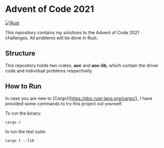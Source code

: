 # Advent of Code 2021

[![Rust](https://github.com/zachschickler/advent-of-code-2021/actions/workflows/rust.yml/badge.svg)](https://github.com/zachschickler/advent-of-code-2021/actions/workflows/rust.yml)

This repository contains my solutions to the Advent of Code 2021 challenges. All problems will be done in Rust.

## Structure

This repository holds two crates, **aoc** and **aoc-lib**, which contain the driver code and individual problems respectively.

## How to Run

In case you are new to [Cargo]{https://doc.rust-lang.org/cargo/}, I have provided some commands to try this project out yourself.

To run the binary:
```
cargo r
```

to run the test suite:
```
cargo t --lib
```
